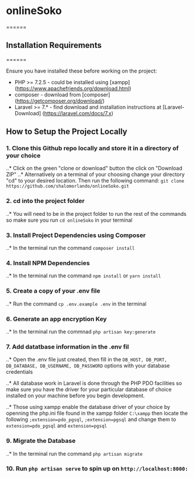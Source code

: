 # onlineSoko
======

## Installation Requirements
======

Ensure you have installed these before working on the project:
* PHP >= 7.2.5 - could be installed using [xampp] (https://www.apachefriends.org/download.html)
* composer  - download from [composer] (https://getcomposer.org/download/)
* Laravel >= 7.* - find download and installation instructions at [Laravel-Download] (https://laravel.com/docs/7.x)

## How to Setup the Project Locally

### 1. Clone this Github repo locally and store it in a directory of your choice 
..* Click on the green "clone or download" button the click on "Download ZIP"
..* Alternatively on a terminal of your choosing change your directory "cd" to your desired location. Then run the following command:
`git clone https://github.com/shalomorlando/onlineSoko.git`

### 2. cd into the project folder
..* You will need to be in the project folder to run the rest of the commands so make sure you run `cd onlineSoko` in your terminal

### 3. Install Project Dependencies using Composer
..* In the terminal run the command `composer install`

### 4. Install NPM Dependencies
..* In the terminal run the command `npm install` or `yarn install`

### 5. Create a copy of your .env file
..* Run the command `cp .env.example .env` in the terminal

### 6. Generate an app encryption Key
..* In the terminal run the commnad `php artisan key:generate`

### 7. Add datatbase information in the .env fil
..* Open the .env file just created, then fill in the  `DB_HOST, DB_PORT, DB_DATABASE, DB_USERNAME, DB_PASSWORD` options with your database credentials

..* All database work in Laravel is done through the PHP PDO facilities so make sure you have the driver for your particular database of choice installed on your machine before you begin development.

..* Those using xampp enable the database driver of your choice by openning the php.ini file found in the xampp folder `C:\xampp` then locate the following `;extension=pdo_pgsql`, `;extension=pgsql` and change them to `extension=pdo_pgsql` and `extension=pgsql`

### 9. Migrate the Database
..* In the terminal run the command `php artisan migrate`

### 10. Run `php artisan serve` to spin up on `http://localhost:8000:`